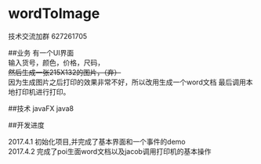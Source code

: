# wordToImage

技术交流加群   627261705

##业务
有一个UI界面  
输入货号，颜色，价格，尺码，  
~~然后生成一张215X132的图片，（弃）~~    
因为生成图片之后打印的效果非常不好，所以改用生成一个word文档
最后调用本地打印机进行打印。

##技术 
javaFX
java8

##开发进度

2017.4.1 初始化项目,并完成了基本界面和一个事件的demo  
2017.4.2 完成了poi生面word文档以及jacob调用打印机的基本操作  


